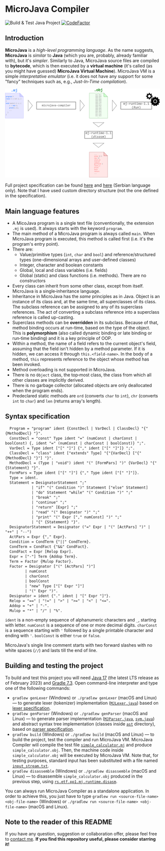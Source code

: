# MicroJava Compiler

![Build & Test Java Project](https://github.com/DanijelAskov/microjava-compiler/actions/workflows/gradle.yml/badge.svg)
[![CodeFactor](https://www.codefactor.io/repository/github/danijelaskov/microjava-compiler/badge)](https://www.codefactor.io/repository/github/danijelaskov/microjava-compiler)

## Introduction

**MicroJava** is a *high-level programming language*.
As the name suggests, **MicroJava** is *similar* to **Java** (which you are, probably, already familiar with), but it's *simpler*.
Similarly to Java, MicroJava source files are compiled to **bytecode**, which is then executed by a **virtual machine** (it's called (as you might have guessed) **MicroJava Virtual Machine**). MicroJava VM is a simple *interpretative emulator* (i.e. it does not have any support for some "fancy" techniques such as, e.g., *Just-In-Time compilation*).

![Compilation process](img/compilation.png)

Full project specification can be found [here](https://1drv.ms/b/s!AuZ7wmWsDfythjkXnkK3T5gJ7NIy) and [here](https://1drv.ms/b/s!AuZ7wmWsDfythjgxu8VErKo9wBa7) (Serbian language only).
Note that I have used custom directory structure (not the one defined in the specification).

## Main language features

* A MicoJava program is a single text file (conventionally, the extension `.mj` is used).
  It always starts with the keyword `program`.
* The main method of a MicroJava program is always called `main`.
  When MicroJava program is executed, this method is called first (i.e. it's the program's entry point).
* There are:
  * Value/primitive types (`int`, `char` and `bool`) and reference/structured types (one-dimensional arrays and user-defined classes)
  * Integer, character and boolean constants
  * Global, local and class variables (i.e. fields)
  * Global (static) and class functions (i.e. methods).
    There are no constructors
* Every class can inherit from some other class, except from itself.
  MicroJava is a single‐inheritance language.
* Inheritance in MicroJava has the *same* principles as in Java.
  Object is an instance of its class and, at the same time, all superclasses of its class.
  The subclass reference can be assigned to any of its superclass references.
  The act of converting a subclass reference into a superclass reference is called up-casting.
* Superclass methods can be **overridden** in its subclass.
  Because of that, method binding occurs at run-time, based on the type of the object.
  This is **polymorphism** (also called dynamic binding or late binding or run‐time binding) and it is a key principle of OOP.
* Within a method, the name of a field refers to the current object's field, assuming that the field isn't hidden by a method parameter.
  If it is hidden, we can access it through `this.<field-name>`.
  In the body of a method, `this` represents reference to the object whose method has been invoked.
* Method overloading is not supported in MicroJava.
* There is no `Object` class, the top‐most class, the class from which all other classes are implicitly derived.
* There is no garbage collector (allocated objects are only deallocated when the program ends).
* Predeclared static methods are `ord` (converts `char` to `int`), `chr` (converts `int` to `char`) and `len` (returns array's length).

## Syntax specification

```
  Program = "program" ident {ConstDecl | VarDecl | ClassDecl} "{" {MethodDecl} "}".
  ConstDecl = "const" Type ident "=" (numConst | charConst | boolConst) {, ident "=" (numConst | charConst | boolConst)} ";".
  VarDecl = Type ident ["[" "]"] {"," ident ["[" "]"]} ";".
  ClassDecl = "class" ident ["extends" Type] "{"{VarDecl} ["{" {MethodDecl} "}"] "}".
  MethodDecl = (Type | "void") ident "(" [FormPars] ")" {VarDecl} "{" {Statement} "}".
  FormPars = Type ident ["[" "]"] {"," Type ident ["[" "]"]}.
  Type = ident.
  Statement = DesignatorStatement ";"
            | "if" "(" Condition ")" Statement ["else" Statement]
            | "do" Statement "while" "(" Condition ")" ";"
            | "break" ";"
            | "continue" ";"
            | "return" [Expr] ";"
            | "read" "(" Designator ")" ";"
            | "print" "(" Expr ["," numConst] ")" ";"
            | "{" {Statement} "}".
  DesignatorStatement = Designator ("=" Expr | "(" [ActPars] ")" | "++" | "‐‐")
  ActPars = Expr {"," Expr}.
  Condition = CondTerm {"||" CondTerm}.
  CondTerm = CondFact {"&&" CondFact}.
  CondFact = Expr [Relop Expr].
  Expr = ["‐"] Term {Addop Term}.
  Term = Factor {Mulop Factor}.
  Factor = Designator ["(" [ActPars] ")"]
         | numConst
         | charConst
         | boolConst
         | "new" Type ["[" Expr "]"]
         | "(" Expr ")".
  Designator = ident {"." ident | "[" Expr "]"}.
  Relop = "==" | "!=" | ">" | ">=" | "<" | "<=".
  Addop = "+" | "‐".
  Mulop = "*" | "/" | "%".
```

`ident` is a non-empty sequence of alphanumeric characters and `_`, starting with letter.
`numConst` is a sequence of one or more decimal digits.
`charConst` is a sequence starting with `'` followed by a single printable character and ending with `'`.
`boolConst` is either `true` or `false`.

MicroJava's single line comment starts with two forward slashes with no white spaces (`//`) and lasts till the end of line.

## Building and testing the project

To build and test this project you will need [Java 17](https://adoptium.net/temurin/) (the latest LTS release as of February 2023) and [Gradle 7.3](https://docs.gradle.org/current/userguide/userguide.html).
Open command-line interpreter and type one of the following commands:

* `gradlew genLexer` (Windows) or `./gradlew genLexer` (macOS and Linux) — to generate lexer (tokenizer) implementation ([`MJLexer.java`](src/main/java/askov/schoolprojects/compilerconstruction/mjcompiler/MJLexer.java)) based on [lexer specification](src/main/spec/mjlexer.flex).
* `gradlew genParser` (Windows) or `./gradlew genParser` (macOS and Linux) — to generate parser implementation ([`MJParser.java`](src/main/java/askov/schoolprojects/compilerconstruction/mjcompiler/MJParser.java), [`sym.java`](src/main/java/askov/schoolprojects/compilerconstruction/mjcompiler/sym.java)) and abstract syntax tree implementation (classes inside [`ast`](src/main/java/askov/schoolprojects/compilerconstruction/mjcompiler/ast) directory), based on [parser specification](src/main/spec/mjparser.cup).
* `gradlew build` (Windows) or `./gradlew build` (macOS and Linux) — to build the project, test the compiler and run MicroJava VM. MicroJava Compiler will compile the test file [`simple_calculator.mj`](src/test/resources/simple_calculator.mj) and produce `simple_calculator.obj`. Then, the machine code inside `simple_calculator.obj` will be executed by MicroJava VM.
Note that, for testing purposes, standard input has been substituted with a file named [`input_stream.txt`](src/test/resources/input_stream.txt).
* `gradlew disassemble` (Windows) or `./gradlew disassemble` (macOS and Linux) — to disassemble `simple_calculator.obj` produced in the previous step, using [`rs.etf.pp1.mj.runtime.disasm`](libs/mj-runtime-1.1.jar).

You can always run MicroJava Compiler as a standalone application.
In order to achieve this, you just have to type `gradlew run <source-file-name> <obj-file-name>` (Windows) or `./gradlew run <source-file-name> <obj-file-name>` (macOS and Linux).

## Note to the reader of this README

If you have any question, suggestion or collaboration offer, please feel free to [contact me](mailto:danijel.askov@gmail.com).
**If you find this repository useful, please consider starring it!**
